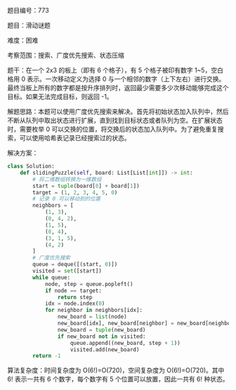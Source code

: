 题目编号：773

题目：滑动谜题

难度：困难

考察范围：搜索、广度优先搜索、状态压缩

题干：在一个 2x3 的板上（即有 6 个格子），有 5 个格子被印有数字 1~5，空白格用 0 表示。一次移动定义为选择 0 与一个相邻的数字（上下左右）进行交换。最终当板上所有的数字都是按升序排列时，返回最少需要多少次移动能够完成这个目标。如果无法完成目标，则返回 -1。

解题思路：本题可以使用广度优先搜索来解决。首先将初始状态加入队列中，然后不断从队列中取出状态进行扩展，直到找到目标状态或者队列为空。在扩展状态时，需要枚举 0 可以交换的位置，将交换后的状态加入队列中。为了避免重复搜索，可以使用哈希表记录已经搜索过的状态。

解决方案：

```python
class Solution:
    def slidingPuzzle(self, board: List[List[int]]) -> int:
        # 将二维数组转换为一维数组
        start = tuple(board[0] + board[1])
        target = (1, 2, 3, 4, 5, 0)
        # 记录 0 可以移动到的位置
        neighbors = [
            (1, 3),
            (0, 4, 2),
            (1, 5),
            (0, 4),
            (3, 1, 5),
            (4, 2)
        ]
        # 广度优先搜索
        queue = deque([(start, 0)])
        visited = set([start])
        while queue:
            node, step = queue.popleft()
            if node == target:
                return step
            idx = node.index(0)
            for neighbor in neighbors[idx]:
                new_board = list(node)
                new_board[idx], new_board[neighbor] = new_board[neighbor], new_board[idx]
                new_board = tuple(new_board)
                if new_board not in visited:
                    queue.append((new_board, step + 1))
                    visited.add(new_board)
        return -1
```

算法复杂度：时间复杂度为 O(6!)=O(720)，空间复杂度为 O(6!)=O(720)。其中 6! 表示一共有 6 个数字，每个数字有 5 个位置可以放置，因此一共有 6! 种状态。